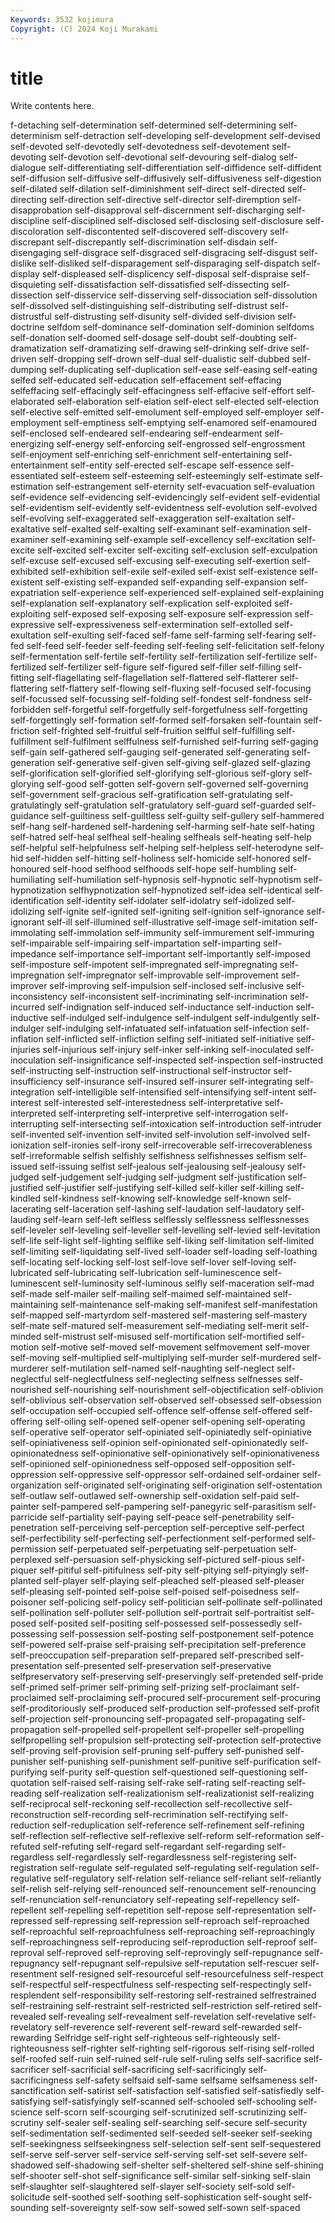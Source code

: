 ```yaml
---
Keywords: 3532 kojimura
Copyright: (C) 2024 Koji Murakami
---
```


# title

Write contents here.



f-detaching self-determination self-determined self-determining self-determinism self-detraction self-developing self-development self-devised self-devoted
self-devotedly self-devotedness self-devotement self-devoting self-devotion self-devotional self-devouring self-dialog self-dialogue self-differentiating
self-differentiation self-diffidence self-diffident self-diffusion self-diffusive self-diffusively self-diffusiveness self-digestion self-dilated self-dilation
self-diminishment self-direct self-directed self-directing self-direction self-directive self-director self-diremption self-disapprobation self-disapproval
self-discernment self-discharging self-discipline self-disciplined self-disclosed self-disclosing self-disclosure self-discoloration self-discontented self-discovered
self-discovery self-discrepant self-discrepantly self-discrimination self-disdain self-disengaging self-disgrace self-disgraced self-disgracing self-disgust
self-dislike self-disliked self-disparagement self-disparaging self-dispatch self-display self-displeased self-displicency self-disposal self-dispraise
self-disquieting self-dissatisfaction self-dissatisfied self-dissecting self-dissection self-disservice self-disserving self-dissociation self-dissolution self-dissolved
self-distinguishing self-distributing self-distrust self-distrustful self-distrusting self-disunity self-divided self-division self-doctrine selfdom
self-dominance self-domination self-dominion selfdoms self-donation self-doomed self-dosage self-doubt self-doubting self-dramatization
self-dramatizing self-drawing self-drinking self-drive self-driven self-dropping self-drown self-dual self-dualistic self-dubbed
self-dumping self-duplicating self-duplication self-ease self-easing self-eating selfed self-educated self-education self-effacement
self-effacing selfeffacing self-effacingly self-effacingness self-effacive self-effort self-elaborated self-elaboration self-elation self-elect
self-elected self-election self-elective self-emitted self-emolument self-employed self-employer self-employment self-emptiness self-emptying
self-enamored self-enamoured self-enclosed self-endeared self-endearing self-endearment self-energizing self-energy self-enforcing self-engrossed
self-engrossment self-enjoyment self-enriching self-enrichment self-entertaining self-entertainment self-entity self-erected self-escape self-essence
self-essentiated self-esteem self-esteeming self-esteemingly self-estimate self-estimation self-estrangement self-eternity self-evacuation self-evaluation
self-evidence self-evidencing self-evidencingly self-evident self-evidential self-evidentism self-evidently self-evidentness self-evolution self-evolved
self-evolving self-exaggerated self-exaggeration self-exaltation self-exaltative self-exalted self-exalting self-examinant self-examination self-examiner
self-examining self-example self-excellency self-excitation self-excite self-excited self-exciter self-exciting self-exclusion self-exculpation
self-excuse self-excused self-excusing self-executing self-exertion self-exhibited self-exhibition self-exile self-exiled self-exist
self-existence self-existent self-existing self-expanded self-expanding self-expansion self-expatriation self-experience self-experienced self-explained
self-explaining self-explanation self-explanatory self-explication self-exploited self-exploiting self-exposed self-exposing self-exposure self-expression
self-expressive self-expressiveness self-extermination self-extolled self-exultation self-exulting self-faced self-fame self-farming self-fearing
self-fed self-feed self-feeder self-feeding self-feeling self-felicitation self-felony self-fermentation self-fertile self-fertility
self-fertilization self-fertilize self-fertilized self-fertilizer self-figure self-figured self-filler self-filling self-fitting self-flagellating
self-flagellation self-flattered self-flatterer self-flattering self-flattery self-flowing self-fluxing self-focused self-focusing self-focussed
self-focussing self-folding self-fondest self-fondness self-forbidden self-forgetful self-forgetfully self-forgetfulness self-forgetting self-forgettingly
self-formation self-formed self-forsaken self-fountain self-friction self-frighted self-fruitful self-fruition selfful self-fulfilling
self-fulfillment self-fulfilment selffulness self-furnished self-furring self-gaging self-gain self-gathered self-gauging self-generated
self-generating self-generation self-generative self-given self-giving self-glazed self-glazing self-glorification self-glorified self-glorifying
self-glorious self-glory self-glorying self-good self-gotten self-govern self-governed self-governing self-government self-gracious
self-gratification self-gratulating self-gratulatingly self-gratulation self-gratulatory self-guard self-guarded self-guidance self-guiltiness self-guiltless
self-guilty self-gullery self-hammered self-hang self-hardened self-hardening self-harming self-hate self-hating self-hatred
self-heal selfheal self-healing selfheals self-heating self-help self-helpful self-helpfulness self-helping self-helpless
self-heterodyne self-hid self-hidden self-hitting self-holiness self-homicide self-honored self-honoured self-hood selfhood
selfhoods self-hope self-humbling self-humiliating self-humiliation self-hypnosis self-hypnotic self-hypnotism self-hypnotization selfhypnotization
self-hypnotized self-idea self-identical self-identification self-identity self-idolater self-idolatry self-idolized self-idolizing self-ignite
self-ignited self-igniting self-ignition self-ignorance self-ignorant self-ill self-illumined self-illustrative self-image self-imitation
self-immolating self-immolation self-immunity self-immurement self-immuring self-impairable self-impairing self-impartation self-imparting self-impedance
self-importance self-important self-importantly self-imposed self-imposture self-impotent self-impregnated self-impregnating self-impregnation self-impregnator
self-improvable self-improvement self-improver self-improving self-impulsion self-inclosed self-inclusive self-inconsistency self-inconsistent self-incriminating
self-incrimination self-incurred self-indignation self-induced self-inductance self-induction self-inductive self-indulged self-indulgence self-indulgent
self-indulgently self-indulger self-indulging self-infatuated self-infatuation self-infection self-inflation self-inflicted self-infliction selfing
self-initiated self-initiative self-injuries self-injurious self-injury self-inker self-inking self-inoculated self-inoculation self-insignificance
self-inspected self-inspection self-instructed self-instructing self-instruction self-instructional self-instructor self-insufficiency self-insurance self-insured
self-insurer self-integrating self-integration self-intelligible self-intensified self-intensifying self-intent self-interest self-interested self-interestedness
self-interpretative self-interpreted self-interpreting self-interpretive self-interrogation self-interrupting self-intersecting self-intoxication self-introduction self-intruder
self-invented self-invention self-invited self-involution self-involved self-ionization self-ironies self-irony self-irrecoverable self-irrecoverableness
self-irreformable selfish selfishly selfishness selfishnesses selfism self-issued self-issuing selfist self-jealous
self-jealousing self-jealousy self-judged self-judgement self-judging self-judgment self-justification self-justified self-justifier self-justifying
self-killed self-killer self-killing self-kindled self-kindness self-knowing self-knowledge self-known self-lacerating self-laceration
self-lashing self-laudation self-laudatory self-lauding self-learn self-left selfless selflessly selflessness selflessnesses
self-leveler self-leveling self-leveller self-levelling self-levied self-levitation self-life self-light self-lighting selflike
self-liking self-limitation self-limited self-limiting self-liquidating self-lived self-loader self-loading self-loathing self-locating
self-locking self-lost self-love self-lover self-loving self-lubricated self-lubricating self-lubrication self-luminescence self-luminescent
self-luminosity self-luminous selfly self-maceration self-mad self-made self-mailer self-mailing self-maimed self-maintained
self-maintaining self-maintenance self-making self-manifest self-manifestation self-mapped self-martyrdom self-mastered self-mastering self-mastery
self-mate self-matured self-measurement self-mediating self-merit self-minded self-mistrust self-misused self-mortification self-mortified
self-motion self-motive self-moved self-movement selfmovement self-mover self-moving self-multiplied self-multiplying self-murder
self-murdered self-murderer self-mutilation self-named self-naughting self-neglect self-neglectful self-neglectfulness self-neglecting selfness
selfnesses self-nourished self-nourishing self-nourishment self-objectification self-oblivion self-oblivious self-observation self-observed self-obsessed
self-obsession self-occupation self-occupied self-offence self-offense self-offered self-offering self-oiling self-opened self-opener
self-opening self-operating self-operative self-operator self-opiniated self-opiniatedly self-opiniative self-opiniativeness self-opinion self-opinionated
self-opinionatedly self-opinionatedness self-opinionative self-opinionatively self-opinionativeness self-opinioned self-opinionedness self-opposed self-opposition self-oppression
self-oppressive self-oppressor self-ordained self-ordainer self-organization self-originated self-originating self-origination self-ostentation self-outlaw
self-outlawed self-ownership self-oxidation self-paid self-painter self-pampered self-pampering self-panegyric self-parasitism self-parricide
self-partiality self-paying self-peace self-penetrability self-penetration self-perceiving self-perception self-perceptive self-perfect self-perfectibility
self-perfecting self-perfectionment self-performed self-permission self-perpetuated self-perpetuating self-perpetuation self-perplexed self-persuasion self-physicking
self-pictured self-pious self-piquer self-pitiful self-pitifulness self-pity self-pitying self-pityingly self-planted self-player
self-playing self-pleached self-pleased self-pleaser self-pleasing self-pointed self-poise self-poised self-poisedness self-poisoner
self-policing self-policy self-politician self-pollinate self-pollinated self-pollination self-polluter self-pollution self-portrait self-portraitist
self-posed self-posited self-positing self-possessed self-possessedly self-possessing self-possession self-posting self-postponement self-potence
self-powered self-praise self-praising self-precipitation self-preference self-preoccupation self-preparation self-prepared self-prescribed self-presentation
self-presented self-preservation self-preservative selfpreservatory self-preserving self-preservingly self-pretended self-pride self-primed self-primer
self-priming self-prizing self-proclaimant self-proclaimed self-proclaiming self-procured self-procurement self-procuring self-proditoriously self-produced
self-production self-professed self-profit self-projection self-pronouncing self-propagated self-propagating self-propagation self-propelled self-propellent
self-propeller self-propelling selfpropelling self-propulsion self-protecting self-protection self-protective self-proving self-provision self-pruning
self-puffery self-punished self-punisher self-punishing self-punishment self-punitive self-purification self-purifying self-purity self-question
self-questioned self-questioning self-quotation self-raised self-raising self-rake self-rating self-reacting self-reading self-realization
self-realizationism self-realizationist self-realizing self-reciprocal self-reckoning self-recollection self-recollective self-reconstruction self-recording self-recrimination
self-rectifying self-reduction self-reduplication self-reference self-refinement self-refining self-reflection self-reflective self-reflexive self-reform
self-reformation self-refuted self-refuting self-regard self-regardant self-regarding self-regardless self-regardlessly self-regardlessness self-registering
self-registration self-regulate self-regulated self-regulating self-regulation self-regulative self-regulatory self-relation self-reliance self-reliant
self-reliantly self-relish self-relying self-renounced self-renouncement self-renouncing self-renunciation self-renunciatory self-repeating self-repellency
self-repellent self-repelling self-repetition self-repose self-representation self-repressed self-repressing self-repression self-reproach self-reproached
self-reproachful self-reproachfulness self-reproaching self-reproachingly self-reproachingness self-reproducing self-reproduction self-reproof self-reproval self-reproved
self-reproving self-reprovingly self-repugnance self-repugnancy self-repugnant self-repulsive self-reputation self-rescuer self-resentment self-resigned
self-resourceful self-resourcefulness self-respect self-respectful self-respectfulness self-respecting self-respectingly self-resplendent self-responsibility self-restoring
self-restrained selfrestrained self-restraining self-restraint self-restricted self-restriction self-retired self-revealed self-revealing self-revealment
self-revelation self-revelative self-revelatory self-reverence self-reverent self-reward self-rewarded self-rewarding Selfridge self-right
self-righteous self-righteously self-righteousness self-righter self-righting self-rigorous self-rising self-rolled self-roofed self-ruin
self-ruined self-rule self-ruling selfs self-sacrifice self-sacrificer self-sacrificial self-sacrificing self-sacrificingly self-sacrificingness
self-safety selfsaid self-same selfsame selfsameness self-sanctification self-satirist self-satisfaction self-satisfied self-satisfiedly
self-satisfying self-satisfyingly self-scanned self-schooled self-schooling self-science self-scorn self-scourging self-scrutinized self-scrutinizing
self-scrutiny self-sealer self-sealing self-searching self-secure self-security self-sedimentation self-sedimented self-seeded self-seeker
self-seeking self-seekingness selfseekingness self-selection self-sent self-sequestered self-serve self-server self-service self-serving
self-set self-severe self-shadowed self-shadowing self-shelter self-sheltered self-shine self-shining self-shooter self-shot
self-significance self-similar self-sinking self-slain self-slaughter self-slaughtered self-slayer self-society self-sold self-solicitude
self-soothed self-soothing self-sophistication self-sought self-sounding self-sovereignty self-sow self-sowed self-sown self-spaced
